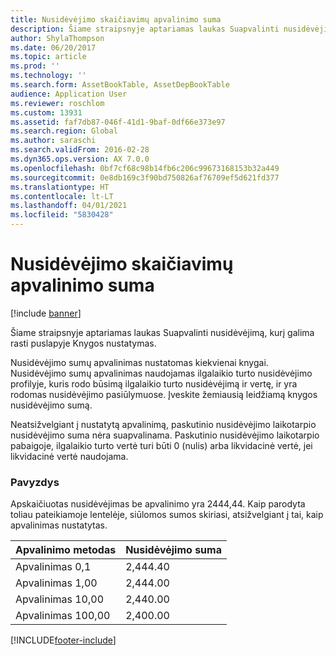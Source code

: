 ```yaml
---
title: Nusidėvėjimo skaičiavimų apvalinimo suma
description: Šiame straipsnyje aptariamas laukas Suapvalinti nusidėvėjimą, kurį galima rasti puslapyje Knygos nustatymas.
author: ShylaThompson
ms.date: 06/20/2017
ms.topic: article
ms.prod: ''
ms.technology: ''
ms.search.form: AssetBookTable, AssetDepBookTable
audience: Application User
ms.reviewer: roschlom
ms.custom: 13931
ms.assetid: faf7db87-046f-41d1-9baf-0df66e373e97
ms.search.region: Global
ms.author: saraschi
ms.search.validFrom: 2016-02-28
ms.dyn365.ops.version: AX 7.0.0
ms.openlocfilehash: 0bf7cf68c98b14fb6c206c99673168153b32a449
ms.sourcegitcommit: 0e8db169c3f90bd750826af76709ef5d621fd377
ms.translationtype: HT
ms.contentlocale: lt-LT
ms.lasthandoff: 04/01/2021
ms.locfileid: "5830428"
---
```

# <a name="round-off-amount-for-depreciation-calculations"></a>Nusidėvėjimo skaičiavimų apvalinimo suma

[!include [banner](../includes/banner.md)]

Šiame straipsnyje aptariamas laukas Suapvalinti nusidėvėjimą, kurį galima rasti puslapyje Knygos nustatymas.

Nusidėvėjimo sumų apvalinimas nustatomas kiekvienai knygai. Nusidėvėjimo sumų apvalinimas naudojamas ilgalaikio turto nusidėvėjimo profilyje, kuris rodo būsimą ilgalaikio turto nusidėvėjimą ir vertę, ir yra rodomas nusidėvėjimo pasiūlymuose. Įveskite žemiausią leidžiamą knygos nusidėvėjimo sumą. 

Neatsižvelgiant į nustatytą apvalinimą, paskutinio nusidėvėjimo laikotarpio nusidėvėjimo suma nėra suapvalinama. Paskutinio nusidėvėjimo laikotarpio pabaigoje, ilgalaikio turto vertė turi būti 0 (nulis) arba likvidacinė vertė, jei likvidacinė vertė naudojama.

### <a name="example"></a>Pavyzdys

Apskaičiuotas nusidėvėjimas be apvalinimo yra 2444,44. Kaip parodyta toliau pateikiamoje lentelėje, siūlomos sumos skiriasi, atsižvelgiant į tai, kaip apvalinimas nustatytas.

| Apvalinimo metodas | Nusidėvėjimo suma |
|-----------------|---------------------|
| Apvalinimas 0,1    | 2,444.40            |
| Apvalinimas 1,00   | 2,444.00            |
| Apvalinimas 10,00  | 2,440.00            |
| Apvalinimas 100,00 | 2,400.00            |







[!INCLUDE[footer-include](../../includes/footer-banner.md)]